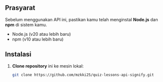 ## Prasyarat
Sebelum menggunakan API ini, pastikan kamu telah menginstal **Node.js** dan **npm** di sistem kamu.

- Node.js (v20 atau lebih baru)
- npm (v10 atau lebih baru)

## Instalasi

1. **Clone repository** ini ke mesin lokal:
   ```bash
   git clone https://github.com/mzkki25/quiz-lessons-api-signify.git

